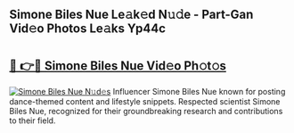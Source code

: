 ## Simone Biles Nue Le𝚊k𝚎d N𝚞𝚍e - Part-Gan Vid𝚎o Photos Le𝚊ks Yp44c

# <h2><a href="http://fb104qf.evod.top/?m=Simone+Biles+Nue">🔗 👉🔴 Simone Biles Nue Vid𝚎o Ph𝚘t𝚘s</a></h2>

[![Simone Biles Nue N𝚞d𝚎s](https://i.imgur.com/8V9OHl7.gif)](http://fb104qf.evod.top/?m=Simone+Biles+Nue)
Influencer Simone Biles Nue known for posting dance-themed content and lifestyle snippets. Respected scientist Simone Biles Nue, recognized for their groundbreaking research and contributions to their field. 
